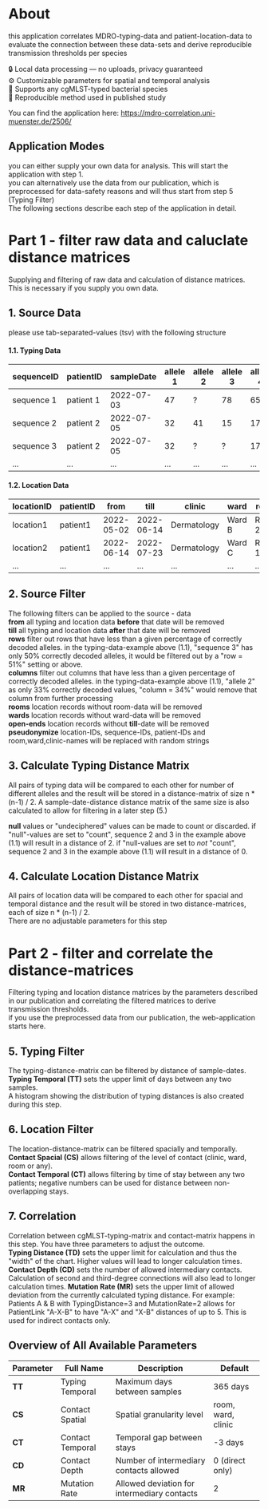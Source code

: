 # About
this application correlates MDRO-typing-data and patient-location-data
to evaluate the connection between these data-sets
and derive reproducible transmission thresholds per species


🔒 Local data processing — no uploads, privacy guaranteed  
⚙️ Customizable parameters for spatial and temporal analysis  
🧫 Supports any cgMLST-typed bacterial species  
🔁 Reproducible method used in published study  

You can find the application here: 
https://mdro-correlation.uni-muenster.de/2506/  


## Application Modes
you can either supply your own data for analysis. This will start the application with step 1.  
you can alternatively use the data from our publication, which is preprocessed for data-safety reasons and will thus start from step 5 (Typing Filter)  
The following sections describe each step of the application in detail.



# Part 1 - filter raw data and caluclate distance matrices
Supplying and filtering of raw data and calculation of distance matrices.   
This is necessary if you supply you own data.  

## 1. Source Data 
please use tab-separated-values (tsv) with the following structure

#### 1.1. Typing Data
| sequenceID  | patientID  | sampleDate | allele 1 | allele 2 | allele 3 | allele 4 | ... |
| ----------- | ---------- | ---------- | -------- | -------- | -------- | -------- | --- |
| sequence 1  | patient 1  | 2022-07-03 | 47       | ?        | 78       | 65       | ... |
| sequence 2  | patient 2  | 2022-07-05 | 32       | 41       | 15       | 17       | ... |
| sequence 3  | patient 2  | 2022-07-05 | 32       | ?        | ?        | 17       | ... |
| ...         | ...        | ...        | ...      | ...      | ...      | ...      | ... |


#### 1.2. Location Data
| locationID | patientID | from | till | clinic | ward | room |
| ---------- | --------- | ---- | ---- | ------ | ---- | ---- |  
| location1  | patient1  | 2022-05-02 | 2022-06-14 | Dermatology | Ward B | Room 23 |
| location2  | patient1  | 2022-06-14 | 2022-07-23 | Dermatology | Ward C | Room 12 |
| ...        | ...       | ...        | ...        | ...         | ...    | ...     |




## 2. Source Filter
The following filters can be applied to the source - data   
**from** all typing and location data **before** that date will be removed  
**till** all typing and location data **after** that date will be removed  
**rows** filter out rows that have less than a given percentage of correctly decoded alleles. in the typing-data-example above (1.1), "sequence 3" has only 50% correctly decoded alleles,  it would be filtered out by a "row = 51%" setting or above.   
**columns** filter out columns that have less than a given percentage of correctly decoded alleles. in the typing-data-example above (1.1), "allele 2" as only 33% correctly decoded values, "column = 34%" would remove that column from further processing  
**rooms** location records without room-data will be removed  
**wards** location records without ward-data will be removed  
**open-ends** location records without **till**-date will be removed  
**pseudonymize** location-IDs, sequence-IDs, patient-IDs and room,ward,clinic-names will be replaced with random strings  



## 3. Calculate Typing Distance Matrix
All pairs of typing data will be compared to each other for number of different alleles and the result will be stored in a distance-matrix of size n * (n-1) / 2. A sample-date-distance distance matrix of the same size is also calculated to allow for filtering in a later step (5.)

**null** values or "undeciphered" values can be made to count or discarded. 
if "null"-values are set to "count", sequence 2 and 3 in the example above (1.1) will result in a distance of 2.
if "null-values are set to *not* "count", sequence 2 and 3 in the example above (1.1) will result in a distance of 0.




## 4. Calculate Location Distance Matrix
All pairs of location data will be compared to each other for spacial and temporal distance and the result will be stored in two distance-matrices, each of size n * (n-1) / 2.  
There are no adjustable parameters for this step


# Part 2 - filter and correlate the distance-matrices
Filtering typing and location distance matrices by the parameters described in our publication and correlating the filtered matrices to derive transmission thresholds.  
if you use the preprocessed data from our publication, the web-application starts here.


## 5. Typing Filter
The typing-distance-matrix can be filtered by distance of sample-dates.  
**Typing Temporal (TT)** sets the upper limit of days between any two samples.   
A histogram showing the distribution of typing distances is also created during this step.  


## 6. Location Filter
The location-distance-matrix can be filtered spacially and temporally.  
**Contact Spacial (CS)** allows filtering of the level of contact (clinic, ward, room or any).  
**Contact Temporal (CT)** allows filtering by time of stay between any two patients; negative numbers can be used for distance between non-overlapping stays.  


## 7. Correlation
Correlation between cgMLST-typing-matrix and contact-matrix happens in this step. You have three parameters to adjust the outcome.   
**Typing Distance (TD)** sets the upper limit for calculation and thus the "width" of the chart. Higher values will lead to longer calculation times.
**Contact Depth (CD)** sets the number of allowed intermediary contacts. Calculation of second and third-degree connections will also lead to longer calculation times.
**Mutation Rate (MR)** sets the upper limit of allowed deviation from the currently calculated typing distance. For example: Patients A & B with TypingDistance=3 and MutationRate=2 allows for PatientLink "A-X-B" to have "A-X" and "X-B" distances of up to 5. This is used for indirect contacts only.


## Overview of All Available Parameters
| Parameter | Full Name | Description | Default |
|-----------|-----------|-------------|---------|
| **TT** | Typing Temporal | Maximum days between samples | 365 days |
| **CS** | Contact Spatial | Spatial granularity level | room, ward, clinic |
| **CT** | Contact Temporal | Temporal gap between stays | -3 days |
| **CD** | Contact Depth | Number of intermediary contacts allowed | 0 (direct only) |
| **MR** | Mutation Rate | Allowed deviation for intermediary contacts | 2 |